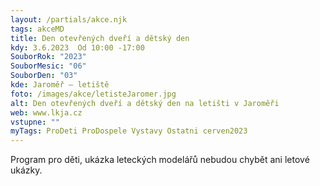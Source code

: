 ```yaml
---
layout: /partials/akce.njk
tags: akceMD
title: Den otevřených dveří a dětský den
kdy: 3.6.2023  Od 10:00 -17:00
SouborRok: "2023"
SouborMesic: "06"
SouborDen: "03"
kde: Jaroměř – letiště
foto: /images/akce/letisteJaromer.jpg
alt: Den otevřených dveří a dětský den na letišti v Jaroměři
web: www.lkja.cz
vstupne: ""
myTags: ProDeti ProDospele Vystavy Ostatni cerven2023
---
```


Program pro děti, ukázka leteckých modelářů nebudou chybět ani letové ukázky.